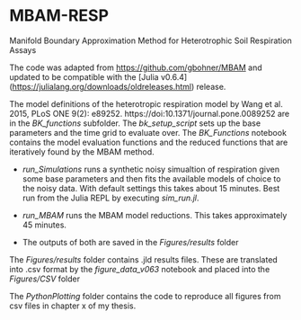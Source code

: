# MBAM-RESP
Manifold Boundary Approximation Method for Heterotrophic Soil Respiration Assays

The code was adapted from https://github.com/gbohner/MBAM and updated to be compatible with the [Julia v0.6.4] (https://julialang.org/downloads/oldreleases.html) release.

The model definitions of the heterotropic respiration model by Wang et al. 2015, PLoS ONE 9(2): e89252.
https://doi:10.1371/journal.pone.0089252 are in the *BK_functions* subfolder. The *bk_setup_script* sets up the base parameters and the time grid to evaluate over. The *BK_Functions* notebook contains the model evaluation functions and the reduced functions that are iteratively found by the MBAM method.

* *run_Simulations* runs a synthetic noisy simualtion of respiration given some base parameters and then fits the available models of choice to the noisy data. With default settings this takes about 15 minutes. Best run from the Julia REPL by executing *sim_run.jl*.

* *run_MBAM* runs the MBAM model reductions. This takes approximately 45 minutes.

* The outputs of both are saved in the *Figures/results* folder

The *Figures/results* folder contains .jld results files. These are translated into .csv format by the *figure_data_v063* notebook and placed into the *Figures/CSV* folder

The *PythonPlotting* folder contains the code to reproduce all figures from csv files in chapter x of my thesis.



